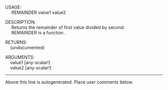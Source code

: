 USAGE:  
&nbsp;&nbsp;&nbsp;&nbsp;&nbsp;REMAINDER&nbsp;value1&nbsp;value2&nbsp;  
  
DESCRIPTION:  
&nbsp;&nbsp;&nbsp;&nbsp;&nbsp;Returns&nbsp;the&nbsp;remainder&nbsp;of&nbsp;first&nbsp;value&nbsp;divided&nbsp;by&nbsp;second.  
&nbsp;&nbsp;&nbsp;&nbsp;&nbsp;REMAINDER&nbsp;is&nbsp;a&nbsp;function&nbsp;.  
  
RETURNS:  
&nbsp;&nbsp;&nbsp;&nbsp;(undocumented)  
  
ARGUMENTS:  
&nbsp;&nbsp;&nbsp;&nbsp;value1&nbsp;[any-scalar!]  
&nbsp;&nbsp;&nbsp;&nbsp;value2&nbsp;[any-scalar!]  
___
Above this line is autogenerated. Place user comments below.
